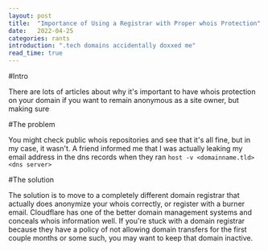 ```yaml
---
layout: post
title:  "Importance of Using a Registrar with Proper whois Protection"
date:   2022-04-25
categories: rants
introduction: ".tech domains accidentally doxxed me"
read_time: true
---
```


#Intro 

There are lots of articles about why it's important to have whois protection on your domain if you want to remain anonymous as a site owner, but making sure 

#The problem

You might check public whois repositories and see that it's all fine, but in my case, it wasn't. A friend informed me that I was actually leaking my email address in the dns records when they ran `host -v <domainname.tld> <dns server>`

#The solution

The solution is to move to a completely different domain registrar that actually does anonymize your whois correctly, or register with a burner email. Cloudflare has one of the better domain management systems and conceals whois information well. If you're stuck with a domain registrar because they have a policy of not allowing domain transfers for the first couple months or some such, you may want to keep that domain inactive.